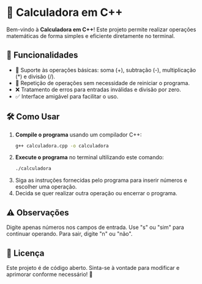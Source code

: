 # 🧮 Calculadora em C++

Bem-vindo à **Calculadora em C++**! Este projeto permite realizar operações matemáticas de forma simples e eficiente diretamente no terminal.

## 🚀 Funcionalidades

- 📌 Suporte às operações básicas: soma (+), subtração (-), multiplicação (*) e divisão (/).
- 🔄 Repetição de operações sem necessidade de reiniciar o programa.
- ❌ Tratamento de erros para entradas inválidas e divisão por zero.
- ✅ Interface amigável para facilitar o uso.

## 🛠 Como Usar

1. **Compile o programa** usando um compilador C++:
   ```bash
   g++ calculadora.cpp -o calculadora
2. **Execute o programa** no terminal ultilizando este comando:
   ```bash
   ./calculadora
3. Siga as instruções fornecidas pelo programa para inserir números e escolher uma operação.
4. Decida se quer realizar outra operação ou encerrar o programa.

## ⚠ Observações
Digite apenas números nos campos de entrada.
Use "s" ou "sim" para continuar operando.
Para sair, digite "n" ou "não".

## 📜 Licença
Este projeto é de código aberto. Sinta-se à vontade para modificar e aprimorar conforme necessário! 🚀
